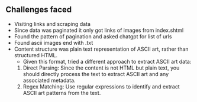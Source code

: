 ## Challenges faced ##

- Visiting links and scraping data 
- Since data was paginated it only got links of images from index.shtml 
- Found the pattern of pagination and asked chatgpt for list of urls 
- Found ascii images end with .txt
- Content structure was plain text representation of ASCII art, rather than structured HTML.
    - Given this format, tried a different approach to extract ASCII art data:
    1. Direct Parsing: Since the content is not HTML but plain text, you should directly process the text to extract ASCII art and any associated metadata.
    2. Regex Matching: Use regular expressions to identify and extract ASCII art patterns from the text.